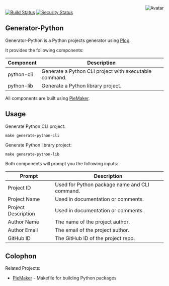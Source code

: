 <img align="right" src="https://raw.github.com/{{github_id}}/generator-python/master/avatar.jpg" alt="Avatar"/>

[![Build Status](https://github.com/{{github_id}}/generator-python/workflows/CI/badge.svg)](https://github.com/{{github_id}}/generator-python/actions?query=workflow%3ACI)
[![Security Status](https://snyk.io/test/github/{{github_id}}/generator-python/badge.svg)](https://snyk.io/test/github/{{github_id}}/generator-python)

Generator-Python
----------------

Generator-Python is a Python projects generator using [Plop](https://plopjs.com/).

It provides the following components:

| Component | Description |
|-----------|-------------|
| python-cli | Generate a Python CLI project with executable command. |
| python-lib | Generate a Python library project. |

All components are built using [PieMaker](https://github.com/cliffano/piemaker).

Usage
-----

Generate Python CLI project:

    make generate-python-cli

Generate Python library project:

    make generate-python-lib

Both components will prompt you the following inputs:

| Prompt | Description |
|--------|-------------|
| Project ID | Used for Python package name and CLI command. |
| Project Name | Used in documentation or comments. |
| Project Description | Used in documentation or comments. |
| Author Name | The name of the project author. |
| Author Email | The email of the project author. |
| GitHub ID | The GitHub ID of the project repo. |


Colophon
--------

Related Projects:

* [PieMaker](https://github.com/cliffano/piemaker) - Makefile for building Python packages
